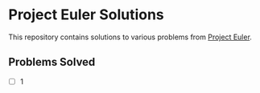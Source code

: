 # Project Euler Solutions

This repository contains solutions to various problems from [Project Euler](https://projecteuler.net/).

## Problems Solved
- [ ] 1
